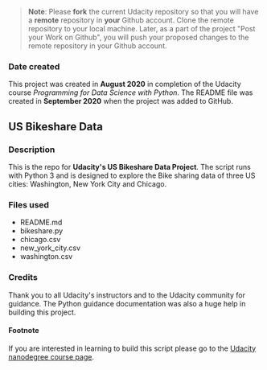 >**Note**: Please **fork** the current Udacity repository so that you will have a **remote** repository in **your** Github account. Clone the remote repository to your local machine. Later, as a part of the project "Post your Work on Github", you will push your proposed changes to the remote repository in your Github account.

### Date created
This project was created in **August 2020** in completion of the Udacity course *Programming for Data Science with Python*.
The README file was created in **September 2020** when the project was added to GitHub.

## US Bikeshare Data

### Description
This is the repo for **Udacity's US Bikeshare Data Project**.
The script runs with Python 3 and is designed to explore the Bike sharing data of three US cities: Washington, New York City and Chicago.

### Files used
- README.md
- bikeshare.py
- chicago.csv
- new_york_city.csv
- washington.csv

### Credits
Thank you to all Udacity's instructors and to the Udacity community for guidance.
The Python guidance documentation was also a huge help in building this project.

#### Footnote
If you are interested in learning to build this script please go to the [Udacity nanodegree course page](https://www.udacity.com/course/programming-for-data-science-nanodegree--nd104).
